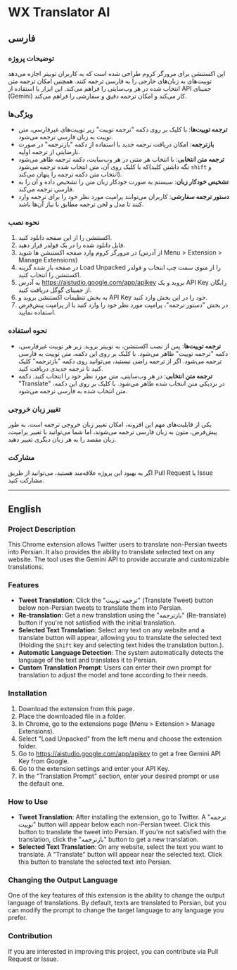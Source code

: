 # WX Translator AI

## فارسی

### توضیحات پروژه
این اکستنشن برای مرورگر کروم طراحی شده است که به کاربران توییتر اجازه می‌دهد توییت‌های به زبان‌های خارجی را به فارسی ترجمه کنند. همچنین امکان ترجمه متن انتخاب شده در هر وب‌سایتی را فراهم می‌کند. این ابزار با استفاده از API جمینای (Gemini) کار می‌کند و امکان ترجمه دقیق و سفارشی را فراهم می‌کند.

### ویژگی‌ها
- **ترجمه توییت‌ها**: با کلیک بر روی دکمه "ترجمه توییت" زیر توییت‌های غیرفارسی، متن توییت به زبان فارسی ترجمه می‌شود.
- **بازترجمه**: امکان دریافت ترجمه جدید با استفاده از دکمه "بازترجمه" در صورت نارضایتی از ترجمه اولیه.
- **ترجمه متن انتخابی**: با انتخاب هر متنی در هر وب‌سایت، دکمه ترجمه ظاهر می‌شود که با کلیک روی آن، متن انتخاب شده ترجمه می‌شود(نگه داشتن کلید `shift` و انتخاب متن دکمه ترجمه را پنهان می‌کند).
- **تشخیص خودکار زبان**: سیستم به صورت خودکار زبان متن را تشخیص داده و آن را به فارسی ترجمه می‌کند.
- **دستور ترجمه سفارشی**: کاربران می‌توانند پرامپت مورد نظر خود را برای ترجمه وارد کنند تا مدل و لحن ترجمه مطابق با نیاز آن‌ها باشد.

### نحوه نصب
1. اکستنشن را از این صفحه دانلود کنید.
2. فایل دانلود شده را در یک فولدر قرار دهید.
3. در مرورگر کروم وارد صفحه اکستنشن ها شوید (از آدرس Menu > Extension > Manage Extensions)
4. در صفحه باز شده گزینه Load Unpacked را از منوی سمت چپ انتخاب و فولدر اکستنشن را انتخاب کنید.
5. به آدرس https://aistudio.google.com/app/apikey بروید و یک API Key رایگان از جمینای گوگل دریافت کنید.
6. به بخش تنظیمات اکستنشن بروید و API Key خود را در این بخش وارد کنید.
7. در بخش "دستور ترجمه"، پرامپت مورد نظر خود را وارد کنید یا از پرامپت پیش‌فرض استفاده نمایید.

### نحوه استفاده
- **ترجمه توییت‌ها**: پس از نصب اکستنشن، به توییتر بروید. زیر هر توییت غیرفارسی، دکمه "ترجمه توییت" ظاهر می‌شود. با کلیک بر روی این دکمه، متن توییت به فارسی ترجمه می‌شود. اگر از ترجمه راضی نیستید، می‌توانید روی دکمه "بازترجمه" کلیک کنید تا ترجمه جدیدی دریافت کنید.
- **ترجمه متن انتخابی**: در هر وب‌سایتی، متن مورد نظر خود را انتخاب کنید. دکمه "Translate" در نزدیکی متن انتخاب شده ظاهر می‌شود. با کلیک بر روی این دکمه، متن انتخاب شده به فارسی ترجمه می‌شود.

### تغییر زبان خروجی
یکی از قابلیت‌های مهم این افزونه، امکان تغییر زبان خروجی ترجمه است. به طور پیش‌فرض، متون به زبان فارسی ترجمه می‌شوند، اما شما می‌توانید با تغییر پرامپت، زبان مقصد را به هر زبان دیگری تغییر دهید.

### مشارکت
اگر به بهبود این پروژه علاقه‌مند هستید، می‌توانید از طریق Pull Request یا Issue مشارکت کنید.

---

## English

### Project Description
This Chrome extension allows Twitter users to translate non-Persian tweets into Persian. It also provides the ability to translate selected text on any website. The tool uses the Gemini API to provide accurate and customizable translations.

### Features
- **Tweet Translation**: Click the "ترجمه توییت" (Translate Tweet) button below non-Persian tweets to translate them into Persian.
- **Re-translation**: Get a new translation using the "بازترجمه" (Re-translate) button if you're not satisfied with the initial translation.
- **Selected Text Translation**: Select any text on any website and a translate button will appear, allowing you to translate the selected text (Holding the `Shift` key and selecting text hides the translation button.).
- **Automatic Language Detection**: The system automatically detects the language of the text and translates it to Persian.
- **Custom Translation Prompt**: Users can enter their own prompt for translation to adjust the model and tone according to their needs.

### Installation
1. Download the extension from this page.
2. Place the downloaded file in a folder.
3. In Chrome, go to the extensions page (Menu > Extension > Manage Extensions).
4. Select "Load Unpacked" from the left menu and choose the extension folder.
5. Go to https://aistudio.google.com/app/apikey to get a free Gemini API Key from Google.
6. Go to the extension settings and enter your API Key.
7. In the "Translation Prompt" section, enter your desired prompt or use the default one.

### How to Use
- **Tweet Translation**: After installing the extension, go to Twitter. A "ترجمه توییت" button will appear below each non-Persian tweet. Click this button to translate the tweet into Persian. If you're not satisfied with the translation, click the "بازترجمه" button to get a new translation.
- **Selected Text Translation**: On any website, select the text you want to translate. A "Translate" button will appear near the selected text. Click this button to translate the selected text into Persian.

### Changing the Output Language
One of the key features of this extension is the ability to change the output language of translations. By default, texts are translated to Persian, but you can modify the prompt to change the target language to any language you prefer.

### Contribution
If you are interested in improving this project, you can contribute via Pull Request or Issue.
